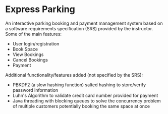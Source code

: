 # Express Parking

An interactive parking booking and payment management system based on a software requirements specification (SRS) provided by the instructor.</br>
Some of the main features:
- User login/registration
- Book Space
- View Bookings
- Cancel Bookings
- Payment

Additional functionality/features added (not specified by the SRS):
- PBKDF2 (a slow hashing function) salted hashing to store/verify password information
- Luhn's Algorithm to validate credit card number provided for payment
- Java threading with blocking queues to solve the concurrency problem of multiple customers potentially booking the same space at once
